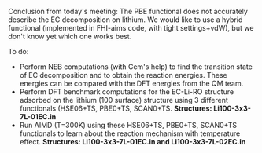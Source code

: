Conclusion from today's meeting: The PBE functional does not accurately describe the EC decomposition on lithium. We would like to use a hybrid functional (implemented in FHI-aims code, with tight settings+vdW), but we don't know yet which one works best.

To do:
- Perform NEB computations (with Cem's help) to find the transition state of EC decomposition and to obtain the reaction energies. These energies can be compared with the DFT energies from the QM team. 
- Perform DFT benchmark computations for the EC-Li-RO structure adsorbed on the lithium (100 surface) structure using 3 different functionals (HSE06+TS, PBE0+TS, SCAN0+TS.
  **Structures: Li100-3x3-7L-01EC.in**
- Run AIMD (T=300K) using these HSE06+TS, PBE0+TS, SCAN0+TS functionals to learn about the reaction mechanism with temperature effect.
  **Structures: Li100-3x3-7L-01EC.in and Li100-3x3-7L-02EC.in**
